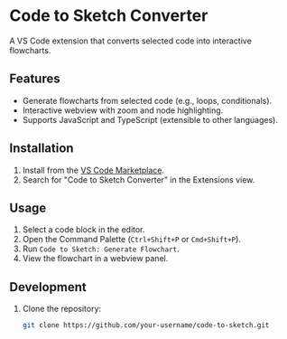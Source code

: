 # Code to Sketch Converter

A VS Code extension that converts selected code into interactive flowcharts.

## Features
- Generate flowcharts from selected code (e.g., loops, conditionals).
- Interactive webview with zoom and node highlighting.
- Supports JavaScript and TypeScript (extensible to other languages).

## Installation
1. Install from the [VS Code Marketplace]([https://marketplace.visualstudio.com/items?itemName=your-publisher-name.code-to-sketch](https://marketplace.visualstudio.com/items?itemName=CodeToSketchDev-sketch.code-to-sketch&ssr=false#review-details)).
2. Search for "Code to Sketch Converter" in the Extensions view.

## Usage
1. Select a code block in the editor.
2. Open the Command Palette (`Ctrl+Shift+P` or `Cmd+Shift+P`).
3. Run `Code to Sketch: Generate Flowchart`.
4. View the flowchart in a webview panel.

## Development
1. Clone the repository:
   ```bash
   git clone https://github.com/your-username/code-to-sketch.git

